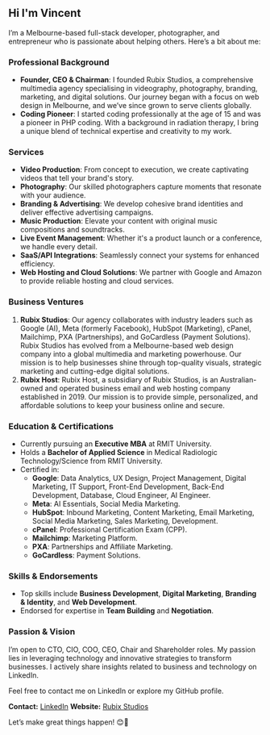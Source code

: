 ## Hi I'm Vincent

I’m a Melbourne-based full-stack developer, photographer, and entrepreneur who is passionate about helping others. Here’s a bit about me:

### Professional Background

- **Founder, CEO & Chairman**: I founded Rubix Studios, a comprehensive multimedia agency specialising in videography, photography, branding, marketing, and digital solutions. Our journey began with a focus on web design in Melbourne, and we’ve since grown to serve clients globally.
- **Coding Pioneer**: I started coding professionally at the age of 15 and was a pioneer in PHP coding. With a background in radiation therapy, I bring a unique blend of technical expertise and creativity to my work.

### Services

- **Video Production**: From concept to execution, we create captivating videos that tell your brand's story.
- **Photography**: Our skilled photographers capture moments that resonate with your audience.
- **Branding & Advertising**: We develop cohesive brand identities and deliver effective advertising campaigns.
- **Music Production**: Elevate your content with original music compositions and soundtracks.
- **Live Event Management**: Whether it's a product launch or a conference, we handle every detail.
- **SaaS/API Integrations**: Seamlessly connect your systems for enhanced efficiency.
- **Web Hosting and Cloud Solutions**: We partner with Google and Amazon to provide reliable hosting and cloud services.
  
### Business Ventures

1. **Rubix Studios**: Our agency collaborates with industry leaders such as Google (AI), Meta (formerly Facebook), HubSpot (Marketing), cPanel, Mailchimp, PXA (Partnerships), and GoCardless (Payment Solutions). Rubix Studios has evolved from a Melbourne-based web design company into a global multimedia and marketing powerhouse. Our mission is to help businesses shine through top-quality visuals, strategic marketing and cutting-edge digital solutions.
2. **Rubix Host**: Rubix Host, a subsidiary of Rubix Studios, is an Australian-owned and operated business email and web hosting company established in 2019. Our mission is to provide simple, personalized, and affordable solutions to keep your business online and secure.

### Education & Certifications

- Currently pursuing an **Executive MBA** at RMIT University.
- Holds a **Bachelor of Applied Science** in Medical Radiologic Technology/Science from RMIT University.
- Certified in:
    - **Google**: Data Analytics, UX Design, Project Management, Digital Marketing, IT Support, Front-End Development, Back-End Development, Database, Cloud Engineer, AI Engineer.
    - **Meta**: AI Essentials, Social Media Marketing.
    - **HubSpot**: Inbound Marketing, Content Marketing, Email Marketing, Social Media Marketing, Sales Marketing, Development.
    - **cPanel**: Professional Certification Exam (CPP).
    - **Mailchimp**: Marketing Platform.
    - **PXA**: Partnerships and Affiliate Marketing.
    - **GoCardless**: Payment Solutions.

### Skills & Endorsements

- Top skills include **Business Development**, **Digital Marketing**, **Branding & Identity**, and **Web Development**.
- Endorsed for expertise in **Team Building** and **Negotiation**.

### Passion & Vision

I’m open to CTO, CIO, COO, CEO, Chair and Shareholder roles. My passion lies in leveraging technology and innovative strategies to transform businesses. I actively share insights related to business and technology on LinkedIn.

Feel free to contact me on LinkedIn or explore my GitHub profile.

**Contact:** [LinkedIn](https://www.linkedin.com/in/rubixvi/)
**Website:** [Rubix Studios](https://www.rubixstudios.com.au/)

Let’s make great things happen! 😊🚀
